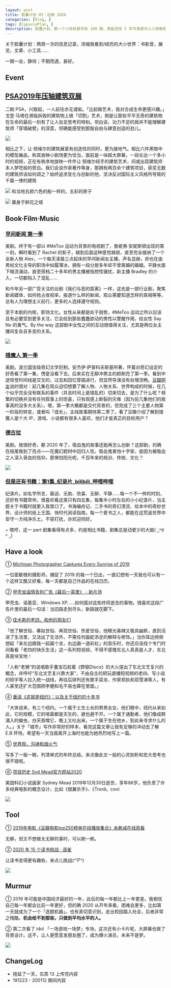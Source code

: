 ```yaml
---
layout: post
title: 胶囊计划 05：迎接 2020
categories: [blog, ]
tags: [CapsulePlan, ]
description: 胶囊计划，第一个小目标是写到 100 期，真能坚持 5 年可真是令人小骄傲呢
---
```



关于胶囊计划：两周一次的信息记录，浓缩我看到/经历的大小世界：书影音，展览，文章、小工具……

一期一会，静待；不期而遇，甚好。

## Event

## [PSA2019年压轴建筑双展](https://mp.weixin.qq.com/s/CAEv3BpqsdNp8esE9-AzMg)

二刷 PSA，兴致起，一人前往亦无谓矣。「比起做艺术，我对合成生命更感兴趣。」戈登·马塔在濒临拆毁的建筑物上做「切割」艺术，倒是让那些平平无奇的建筑物在生命的最后一刻有了让人驻足思考的特别。坦白说，功力不足的我并不能理解建筑师「穿墙破壁」的深意，但确能感受到那股自由与肆意创造的劲儿。

![](https://tva1.sinaimg.cn/large/006tNbRwly1gav8kmw83lj30u014076s.jpg)

相比之下，让·努维尔的建筑展富有创造性的同时，更为接地气。相比六件黑暗中的模型展品，称其放映小剧场更为恰当，面前是一块超大屏幕，一段长达一个多小时的视频，正在有秩序地放映一件件让·努维尔经手的建筑艺术，间或出现建筑师本人梦呓般的旁白。我们会说作家著作等身，那拥有两百余个建筑项目，获奖无数的建筑师该如何颂之？始终追求变化与创新的他，坚决反对国际主义风格所导致的千篇一律的建筑

![](https://tva1.sinaimg.cn/large/006tNbRwly1gav963f5bmj31400u0jx0.jpg)
和当地五颜六色的船一样的，五彩的房子

![](https://tva1.sinaimg.cn/large/006tNbRwgy1gav97hpq6zj31400u0425.jpg)
置身于鲜花之城

## Book·Film·Music

### [早间新闻 第一季](https://movie.douban.com/subject/27099158//)

美剧。终于有一部以 #MeToo 运动为背景的电视剧了，詹妮弗·安妮斯顿出现的第一刻，瞬时看到了 Rachel 的影子，越到后面这种感觉越弱，直至完全接纳了一个全新人物 Alex，一个每天凌晨三点起床的早间新闻女主播，声名显赫，却也在由男权文化主导的职场中如履薄冰，拥有一段分居多年却不曾离婚的婚姻。平静水面下暗流涌动，直至搭档二十多年的男主播被指控性骚扰，新主播 Bradley 的介入，一切都陷入了混乱……

和今年另一部广受关注的台剧《我们与恶的距离》一样，这也是一部行业剧，聚焦新闻媒体，如何抢占收视率，报道什么样的新闻，观众需要知道怎样的真相等等，总有人为理想主义前行，更多的人选择遵守规则。

至于本剧的内核，职场文化。女性从来都是处于弱势，#MeToo 运动之所以应该且有必要受到更多关注，它会给到那些蠢蠢欲动的男性以警醒作用，给女性 Say No 的勇气。By the way 这部剧中女性之间的互动很值得关注，尤其是两位女主播间复杂且多变的关系。

![](https://tva1.sinaimg.cn/large/006tNbRwgy1gacrxx4smpj312t0neaw6.jpg)

### [猎魔人 第一季](https://movie.douban.com/subject/26637615/)

美剧。波兰国宝级奇幻文学巨制，安杰伊·萨普科夫斯基所著，怀着对奇幻设定的好奇看了第一集，愣是没看下去。后来实在无聊冲男主的颜刷完了第一季。看到中途惊觉时间线是交叉的，过去和回忆穿插进行，但显然导演没有处理流畅。[豆瓣网友](https://movie.douban.com/subject/26637615/)说的很对：前几集在观众迫切想要了解人物、人物关系、世界构成的时候，在几个似乎完全没有联系的事件（并且时间上是错乱的）切来切去，是为了什么呢？频繁的切换并没有任何叙事上的惊喜，只有观感上断裂的灾难（因为前几集他们的故事真的没多大关系）。嗯，第一季大概都是交代背景的，但完成了三个主要人物第一阶段的转变，或者叫「成长」，主线故事期待第二季了。看了豆瓣介绍了解到猎魔人是个大 IP，游戏、小说都有很多人喜欢，他们才是真正的目标用户？

### [德古拉](https://movie.douban.com/subject/27073800/)

美剧。我很好奇，都 2020 年了，吸血鬼的故事还能再怎么创新？这部剧，的确在结尾做到了亮点——在魔幻题材中回归人性。吸血鬼害怕十字架，是因为被吸血之人深入骨血的信仰，那惧怕阳光呢，千百年来的规训、传统、文化？

![](https://tva1.sinaimg.cn/large/006tNbRwgy1gau73p9ysjj30u00k0jtp.jpg)

### [但是还有书籍：第1集_纪录片_bilibili_哔哩哔哩](https://www.bilibili.com/bangumi/play/ep299985)

纪录片。如名字所言，窘迫、无助、欣喜、无聊、平静……每一个不一样的时刻，还好有书籍常伴。很喜欢看这类只有四五集，每集半小时左右的小小纪录片，当主题关于书籍时就更入我胃口了。书海编舟记、二手书的奇幻漂流、绘本中的奇妙世界、设计师的纸上王国、快时代阅读指南。每一个爱书之人，都能在这荒诞世界中安守一方纯净乐土。不容打扰，亦欢迎同好。

~ 嗯哼，这一 part 剧集看得有点多，约是相比书籍，剧集总是动更少的大脑(ૢ˃ꌂ˂ૢ)

## Have a look

① [Michigan Photographer Captures Every Sunrise of 2019](https://bugsy.me/sunrise?nsukey=7pvpC5jK3Um9DJZ0YxQiB0xULcOUSdX2ApJygRa6E34yqblpWmFQrpFIT%2FHMCHz1varTZ1uGyhMNYJW6tbH%2Bu1i4f9NB6up72g0SEACMf7z63Hj55OXwrJ%2BOgVr31cfgExUApn3zMwOzUEoIyiqPv7fcbLxjFI8DXX2hUcGp02Swp0Wlncy7H6EoK7bROjaZom9kyLU74f1Km7TMRC0ZLA%3D%3D)

一位密歇根的摄影师，捕捉了 2019 的每一个日出，一直幻想有一天我也可以有一个这样又酷又好看，每一天都是自己作品的在线日历。

② [甲壳虫温情告别广告《最后一英里》 - 新片场](https://www.xinpianchang.com/a10640147)

甲壳虫、诺基亚、Windows XP……如何面对这些终将逝去的事物。很喜欢这段广告片里的最后一句话：当旧路走到尽头，新路就在脚下。

③ [佳木斯的老四，和他的朋友们](https://www.weibo.com/ttarticle/p/show?id=2309404450435615293587)

「他了解世俗、摹拟世俗、再现世俗、热爱世俗，他眼光毒辣又极具幽默，直到活进了生活里，又活出了生活外，不需任何画蛇添足的解释与修饰。」当你耳边频频想起「来左边跟我一起画个龙，右边画一道彩虹」的音乐时，你还应该找个专门时间看看「老四的快乐生活」这一系列短视频，不得不感慨东北人真真是人才，东北真是块宝地！

「人称“老舅”的说唱歌手董宝石趁着《野狼Disco》的大火提出了东北文艺复兴的概念，并呼吁“东北文艺复兴靠大家”，不由自主的把玩直播短视频的老四、写小说的班宇等人拉入统一战线，再往后排列还有歌手梁龙、作家郑执和双雪涛等人，有人甚至还扩大范围把李健和毛不易也算在里面。」

④ [重读《这就是纽约》；以及关于纽约的十本书](https://mp.weixin.qq.com/s/Sbv2Lt5nkHmcUdWb-CzPzg)

「大体说来，有三个纽约。一个属于土生土长的男男女女，他们眼中，纽约从来如此，它的规模，它的喧嚣都是天生的，避也避不开。一个属于通勤者，他们像成群涌入的蝗虫，白天吞噬它，晚上又吐出来。一个属于生在他乡，到此来寻求什么的人。」关于「城市」写作非常好的样本，看完这篇文章让我有足够的冲动去了解 E.B.怀特。希望有一天当我离开上海时也能为她热烈地写上一篇。

⑤ [世界观，沟通和烟火气](https://mp.weixin.qq.com/s/5xTcRd7na3QRLqyahTrQ0g)

写多了一板一眼，列清单式的年终总结，来点像此文一般的心灵剖析和宏大思考也很不错呢。

⑥ [项目历史 Syd Mead官方网站2020](http://sydmead.com/project-history/)

美国科幻小说画家 Sydney Mead 2019年12月30日逝世，享年86岁。他负责了许多经典电影的概念设计，比如《银翼杀手》、《Tron》。cool

![](https://tva1.sinaimg.cn/large/006tNbRwgy1gamyxml5jkj30m80gfgnn.jpg)

## Tool

① [2019年电影《豆瓣电影top250榜单在线播放集合》未删减在线观看](https://1090ys.com/show/1836.html)

无聊，但又不想做太无聊的事时，可以刷一刷。

② [2020 年 15 个读书挑战 · 语雀](https://www.yuque.com/gaohui-bdaa2/chengbao/2020-du-shu-tiao-zhan) 

让读书变得更有趣些，来点儿挑战(*^▽^*)

![](https://tva1.sinaimg.cn/large/006tNbRwgy1gap2vlrp3fj30re3uwtq4.jpg)

## Murmur

① 2019 年可能是中国经济最好的一年，此后的每一年都比上一年更差。我相信自己每一年都会比前一年更好，但的确 2020 从开年来看，困难会更多，比如第一天就成为了一个「选题机器」。也有真切意识到，走出校园踏入社会，后者非常之残酷。**机会给不到那些，只做到平均水平的人。**

② 第二次看了 idol 「一场游戏一场梦」专场，这次还有小卡片呢，大屏幕也做了背景设计。这不，让人更愿意发朋友圈了，成为爆火演员，未来不是梦。

![](https://tva1.sinaimg.cn/large/006tNbRwgy1gava94pnv6j31400u0gtj.jpg)

## ChangeLog

- 拖延了一天，实质 13 上传完内容
- 191223 - 200112 期间内容